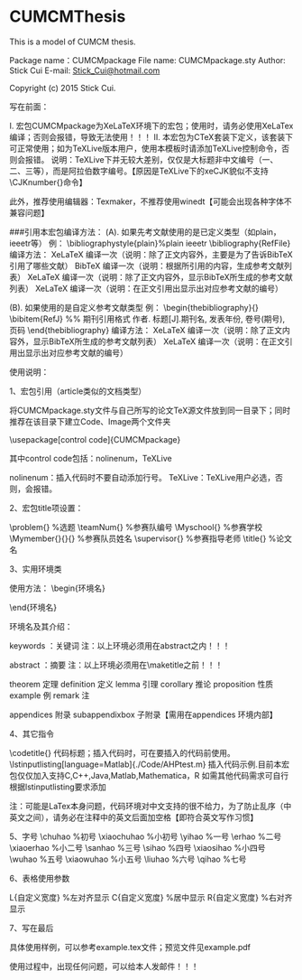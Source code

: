 # CUMCMThesis
This is a model of CUMCM thesis.

Package name：CUMCMpackage
File name: CUMCMpackage.sty
Author: Stick Cui
E-mail: Stick_Cui@hotmail.com

Copyright (c) 2015 Stick Cui.

写在前面：

Ⅰ. 宏包CUMCMpackage为XeLaTeX环境下的宏包；使用时，请务必使用XeLaTex编译；否则会报错，导致无法使用！！！
Ⅱ. 本宏包为CTeX套装下定义，该套装下可正常使用；如为TeXLive版本用户，使用本模板时请添加TeXLive控制命令，否则会报错。
	说明：TeXLive下并无较大差别，仅仅是大标题非中文编号（一、二、三等），而是阿拉伯数字编号。【原因是TeXLive下的xeCJK貌似不支持\CJKnumber{}命令】

此外，推荐使用编辑器：Texmaker，不推荐使用winedt【可能会出现各种字体不兼容问题】

###引用本宏包编译方法：
(A). 如果先考文献使用的是已定义类型（如plain，ieeetr等）
例：
\bibliographystyle{plain}%plain ieeetr
\bibliography{RefFile}
编译方法：
XeLaTeX 编译一次（说明：除了正文内容外，主要是为了告诉BibTeX引用了哪些文献）
BibTeX 编译一次（说明：根据所引用的内容，生成参考文献列表）
XeLaTeX 编译一次（说明：除了正文内容外，显示BibTeX所生成的参考文献列表）
XeLaTeX 编译一次（说明：在正文引用出显示出对应参考文献的编号）

(B). 如果使用的是自定义参考文献类型
例：
\begin{thebibliography}{}
\bibitem{RefJ}
%% 期刊引用格式
    作者. 标题[J].期刊名, 发表年份,  卷号(期号), 页码
\end{thebibliography}
编译方法：
XeLaTeX 编译一次（说明：除了正文内容外，显示BibTeX所生成的参考文献列表）
XeLaTeX 编译一次（说明：在正文引用出显示出对应参考文献的编号）

使用说明：

1、宏包引用（article类似的文档类型）

将CUMCMpackage.sty文件与自己所写的论文TeX源文件放到同一目录下；同时推荐在该目录下建立Code、Image两个文件夹

\usepackage[control code]{CUMCMpackage}

其中control code包括：nolinenum，TeXLive

nolinenum：插入代码时不要自动添加行号。
TeXLive：TeXLive用户必选，否则，会报错。

2、宏包title项设置：

\problem{} %选题
\teamNum{} %参赛队编号
\Myschool{} %参赛学校
\Mymember{}{}{} %参赛队员姓名
\supervisor{} %参赛指导老师
\title{} %论文名

3、实用环境类

使用方法：
\begin{环境名}
    
\end{环境名}

环境名及其介绍：

keywords ：关键词
注：以上环境必须用在abstract之内！！！

abstract ：摘要
注：以上环境必须用在\maketitle之前！！！

theorem 定理
definition 定义
lemma 引理
corollary 推论
proposition 性质
example 例
remark 注

appendices 附录
subappendixbox 子附录【需用在appendices 环境内部】

4、其它指令

\codetitle{} 代码标题；插入代码时，可在要插入的代码前使用。
\lstinputlisting[language=Matlab]{./Code/AHPtest.m} 插入代码示例.目前本宏包仅仅加入支持C,C++,Java,Matlab,Mathematica，R 如需其他代码需求可自行根据lstinputlisting要求添加

注：可能是LaTex本身问题，代码环境对中文支持的很不给力，为了防止乱序（中英文之间），请务必在注释中的英文后面加空格【即符合英文写作习惯】

5、字号
\chuhao	%初号 
\xiaochuhao	%小初号
\yihao	%一号 
\erhao	%二号 
\xiaoerhao	%小二号
\sanhao	%三号 
\sihao	%四号
\xiaosihao	%小四号
\wuhao	%五号 
\xiaowuhao	%小五号
\liuhao	%六号
\qihao	%七号

6、表格使用参数

L{自定义宽度}	%左对齐显示
C{自定义宽度}	%居中显示
R{自定义宽度}	%右对齐显示

7、写在最后

具体使用样例，可以参考example.tex文件；预览文件见example.pdf

使用过程中，出现任何问题，可以给本人发邮件！！！
